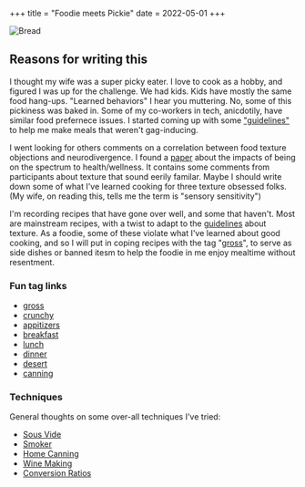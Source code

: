 +++
title = "Foodie meets Pickie"
date = 2022-05-01
+++

![Bread](bread_small.png "Bread")


## Reasons for writing this

I thought my wife was a super picky eater.  I love to cook as a hobby, and figured I was up for the challenge.  We had kids.
Kids have mostly the same food hang-ups. "Learned behaviors" I hear you muttering.  No, some of this pickiness was baked in.  Some of my co-workers in tech, anicdotily,
 have similar food prefernece issues.  I started coming up with some ["guidelines"](/guidelines) to help me make meals that weren't gag-inducing.

I went looking for others comments on a correlation between food texture objections and neurodivergence.  I found a [paper](https://www.ncbi.nlm.nih.gov/pmc/articles/PMC6715205/) about the impacts of being on the spectrum to health/wellness. It contains some comments
from participants about texture that sound eerily familar. Maybe I should write down some of what I've learned cooking for three texture obsessed folks. (My wife, on reading this, tells me the term is "sensory sensitivity")

I'm recording recipes that have gone over well, and some that haven't. Most are mainstream recipes, with a twist to adapt to the [guidelines](/guidelines) about texture.  As a foodie, some of these violate
 what I've learned about good cooking, and so I will put in coping recipes with the tag "[gross](/tags/gross)", to serve as side dishes or banned itesm to help the foodie in me enjoy mealtime without resentment.

### Fun tag links

- [gross](/tags/gross)
- [crunchy](/tags/crunchy)
- [appitizers](/tags/appitizers)
- [breakfast](/tags/breakfast)
- [lunch](/tags/lunch)
- [dinner](/tags/dinner)
- [desert](/tags/dessert)
- [canning](/tags/canning)

### Techniques

General thoughts on some over-all techniques I've tried:

- [Sous Vide](/sousvide)
- [Smoker](/smoking)
- [Home Canning](/canning)
- [Wine Making](/wine)
- [Conversion Ratios](/conversions)

